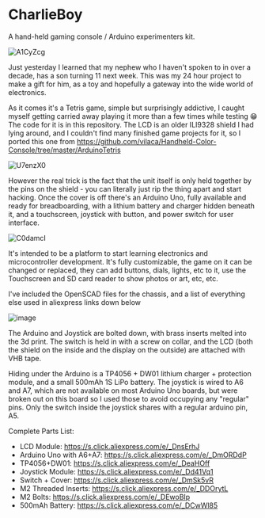# CharlieBoy

A hand-held gaming console / Arduino experimenters kit.

![A1CyZcg](https://github.com/Viper-7/CharlieBoy/assets/39548/a49645fa-029b-4b7b-8a56-e1dfed359e6a)

Just yesterday I learned that my nephew who I haven't spoken to in over a decade, has a son turning 11 next week. This was my 24 hour project to make a gift for him, as a toy and hopefully a gateway into the wide world of electronics.

As it comes it's a Tetris game, simple but surprisingly addictive, I caught myself getting carried away playing it more than a few times while testing 😁 The code for it is in this repository. The LCD is an older ILI9328 shield I had lying around, and I couldn't find many finished game projects for it, so I ported this one from https://github.com/vilaca/Handheld-Color-Console/tree/master/ArduinoTetris

![U7enzX0](https://github.com/Viper-7/CharlieBoy/assets/39548/ab01c7fe-c7a5-446f-8939-e6fabffa74f1)

However the real trick is the fact that the unit itself is only held together by the pins on the shield - you can literally just rip the thing apart and start hacking. Once the cover is off there's an Arduino Uno, fully available and ready for breadboarding, with a lithium battery and charger hidden beneath it, and a touchscreen, joystick with button, and power switch for user interface.

![C0damcI](https://github.com/Viper-7/CharlieBoy/assets/39548/842e7cdc-4b6d-4751-99ef-a3462cb1dc02)

It's intended to be a platform to start learning electronics and microcontroller development. It's fully customizable, the game on it can be changed or replaced, they can add buttons, dials, lights, etc to it, use the Touchscreen and SD card reader to show photos or art, etc, etc.

I've included the OpenSCAD files for the chassis, and a list of everything else used in aliexpress links down below

![image](https://github.com/Viper-7/CharlieBoy/assets/39548/db019a88-63ea-4561-bb5e-ff60e87e53a9)

The Arduino and Joystick are bolted down, with brass inserts melted into the 3d print. The switch is held in with a screw on collar, and the LCD (both the shield on the inside and the display on the outside) are attached with VHB tape.

Hiding under the Arduino is a TP4056 + DW01 lithium charger + protection module, and a small 500mAh 1S LiPo battery. The joystick is wired to A6 and A7, which are not available on most Arduino Uno boards, but were broken out on this board so I used those to avoid occupying any "regular" pins. Only the switch inside the joystick shares with a regular arduino pin, A5.


Complete Parts List:
* LCD Module: https://s.click.aliexpress.com/e/_DnsErhJ
* Arduino Uno with A6+A7: https://s.click.aliexpress.com/e/_DmORDdP
* TP4056+DW01: https://s.click.aliexpress.com/e/_DeaHOff
* Joystick Module: https://s.click.aliexpress.com/e/_Dd41Vq1
* Switch + Cover: https://s.click.aliexpress.com/e/_DmSk5vR
* M2 Threaded Inserts: https://s.click.aliexpress.com/e/_DDOrytL
* M2 Bolts: https://s.click.aliexpress.com/e/_DEwoBIp
* 500mAh Battery: https://s.click.aliexpress.com/e/_DCwWl85

